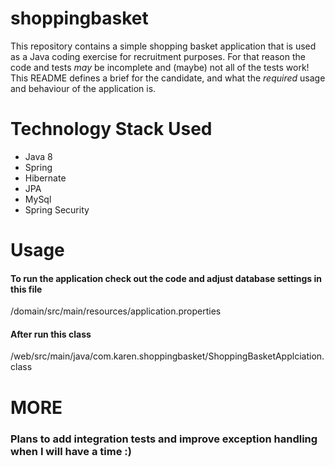 # shoppingbasket

This repository contains a simple shopping basket application that is used as a
Java coding exercise for recruitment purposes. For that reason the code and
tests _may_ be incomplete and (maybe) not all of the tests work! This README
defines a brief for the candidate, and what the _required_ usage and behaviour
of the application is.

# Technology Stack Used
* Java 8
* Spring
* Hibernate
* JPA
* MySql
* Spring Security


# Usage

#### To run the application check out the code and adjust database settings in this file

/domain/src/main/resources/application.properties

#### After run this class
/web/src/main/java/com.karen.shoppingbasket/ShoppingBasketApplciation.class


# MORE
### Plans to add integration tests and improve exception handling when I will have a time :)
